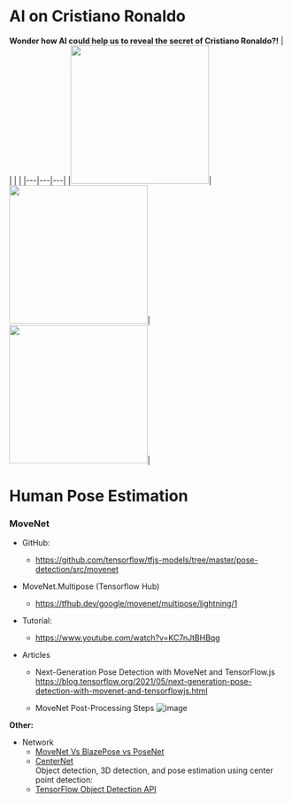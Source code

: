 # AI on Cristiano Ronaldo
**Wonder how AI could help us to reveal the secret of Cristiano Ronaldo?!**
|   |   |   |
|---|---|---|
|<img src="https://user-images.githubusercontent.com/40123599/172683240-c60f2fb1-c80e-4d6b-bcd5-eea9358f5045.jpg" width="250" height="250">|<img src="https://user-images.githubusercontent.com/40123599/172683871-5922b438-cf00-4658-b4cc-2a26c0c140d3.gif" width="250" height="250">|<img src="https://user-images.githubusercontent.com/40123599/172684491-43e42457-8976-4fdf-8ecf-1318b10debf3.png" width="250" height="250">|

# Human Pose Estimation
### **MoveNet** 
- GitHub: 
  - https://github.com/tensorflow/tfjs-models/tree/master/pose-detection/src/movenet
- MoveNet.Multipose (Tensorflow Hub)
  - https://tfhub.dev/google/movenet/multipose/lightning/1
- Tutorial:
  - https://www.youtube.com/watch?v=KC7nJtBHBqg  

- Articles
  - Next-Generation Pose Detection with MoveNet and TensorFlow.js  
    https://blog.tensorflow.org/2021/05/next-generation-pose-detection-with-movenet-and-tensorflowjs.html
  
  - MoveNet Post-Processing Steps 
    ![image](https://user-images.githubusercontent.com/40123599/173198162-249b5545-4fe3-42f7-9430-797103c02384.png)

**Other:**  
- Network
  - [MoveNet Vs BlazePose vs PoseNet](https://github.com/tensorflow/tfjs-models/tree/master/pose-detection)
  - [CenterNet](https://github.com/xingyizhou/CenterNet)  
    Object detection, 3D detection, and pose estimation using center point detection:
  - [TensorFlow Object Detection API](https://github.com/tensorflow/models/tree/master/research/object_detection)
  
